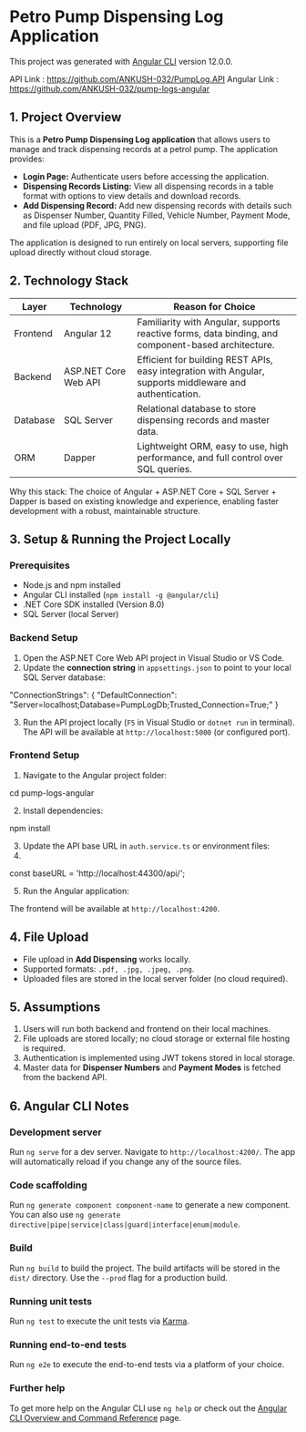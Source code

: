 
# Petro Pump Dispensing Log Application

This project was generated with [Angular CLI](https://github.com/angular/angular-cli) version 12.0.0.

API Link : https://github.com/ANKUSH-032/PumpLog.API
Angular Link : https://github.com/ANKUSH-032/pump-logs-angular

## 1. Project Overview
This is a **Petro Pump Dispensing Log application** that allows users to manage and track dispensing records at a petrol pump. The application provides:

- **Login Page:** Authenticate users before accessing the application.
- **Dispensing Records Listing:** View all dispensing records in a table format with options to view details and download records.
- **Add Dispensing Record:** Add new dispensing records with details such as Dispenser Number, Quantity Filled, Vehicle Number, Payment Mode, and file upload (PDF, JPG, PNG).

The application is designed to run entirely on local servers, supporting file upload directly without cloud storage.


## 2. Technology Stack

| Layer             | Technology                    | Reason for Choice |
|------------------|--------------------------------|-------------------|
| Frontend         | Angular 12                     | Familiarity with Angular, supports reactive forms, data binding, and component-based architecture. |
| Backend          | ASP.NET Core Web API           | Efficient for building REST APIs, easy integration with Angular, supports middleware and authentication. |
| Database         | SQL Server                     | Relational database to store dispensing records and master data. |
| ORM              | Dapper                         | Lightweight ORM, easy to use, high performance, and full control over SQL queries. |

Why this stack:
The choice of Angular + ASP.NET Core + SQL Server + Dapper is based on existing knowledge and experience, enabling faster development with a robust, maintainable structure.



## 3. Setup & Running the Project Locally

### Prerequisites
- Node.js and npm installed
- Angular CLI installed (`npm install -g @angular/cli`)
- .NET Core SDK installed (Version 8.0)
- SQL Server (local Server)

### Backend Setup
1. Open the ASP.NET Core Web API project in Visual Studio or VS Code.
2. Update the **connection string** in `appsettings.json` to point to your local SQL Server database:


"ConnectionStrings": {
  "DefaultConnection": "Server=localhost;Database=PumpLogDb;Trusted_Connection=True;"
}


3. Run the API project locally (`F5` in Visual Studio or `dotnet run` in terminal). The API will be available at `http://localhost:5000` (or configured port).

### Frontend Setup

1. Navigate to the Angular project folder:


cd pump-logs-angular


2. Install dependencies:


npm install


3. Update the API base URL in `auth.service.ts` or environment files:
4. 
const baseURL = 'http://localhost:44300/api/';

5. Run the Angular application:


The frontend will be available at `http://localhost:4200`.


## 4. File Upload

* File upload in **Add Dispensing** works locally.
* Supported formats: `.pdf, .jpg, .jpeg, .png`.
* Uploaded files are stored in the local server folder (no cloud required).


## 5. Assumptions

1. Users will run both backend and frontend on their local machines.
2. File uploads are stored locally; no cloud storage or external file hosting is required.
3. Authentication is implemented using JWT tokens stored in local storage.
4. Master data for **Dispenser Numbers** and **Payment Modes** is fetched from the backend API.


## 6. Angular CLI Notes

### Development server

Run `ng serve` for a dev server. Navigate to `http://localhost:4200/`. The app will automatically reload if you change any of the source files.

### Code scaffolding

Run `ng generate component component-name` to generate a new component. You can also use `ng generate directive|pipe|service|class|guard|interface|enum|module`.

### Build

Run `ng build` to build the project. The build artifacts will be stored in the `dist/` directory. Use the `--prod` flag for a production build.

### Running unit tests

Run `ng test` to execute the unit tests via [Karma](https://karma-runner.github.io).

### Running end-to-end tests

Run `ng e2e` to execute the end-to-end tests via a platform of your choice.

### Further help

To get more help on the Angular CLI use `ng help` or check out the [Angular CLI Overview and Command Reference](https://angular.io/cli) page.
